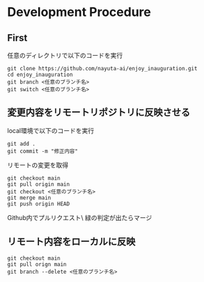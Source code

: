 # Development Procedure
## First
任意のディレクトリで以下のコードを実行
```
git clone https://github.com/nayuta-ai/enjoy_inauguration.git
cd enjoy_inauguration
git branch <任意のブランチ名>
git switch <任意のブランチ名>
```

## 変更内容をリモートリポジトリに反映させる
local環境で以下のコードを実行
```
git add .
git commit -m "修正内容"
```
リモートの変更を取得
```
git checkout main
git pull origin main
git checkout <任意のブランチ名>
git merge main
git push origin HEAD
```
Github内でプルリクエスト\\
緑の判定が出たらマージ
## リモート内容をローカルに反映
```
git checkout main
git pull orign main
git branch --delete <任意のブランチ名>
```
